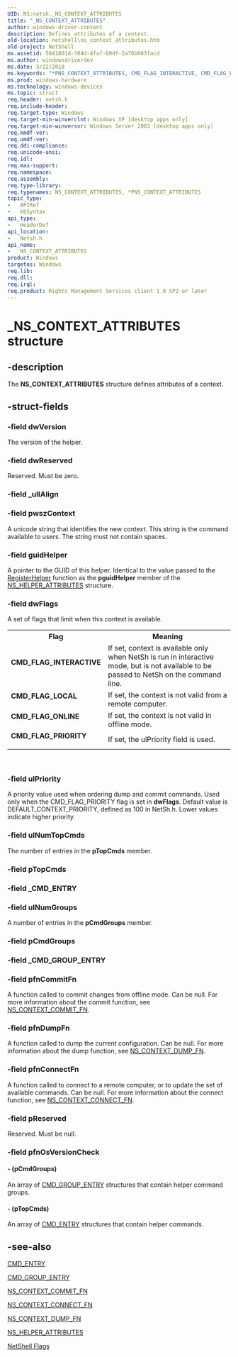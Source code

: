 ```yaml
---
UID: NS:netsh._NS_CONTEXT_ATTRIBUTES
title: "_NS_CONTEXT_ATTRIBUTES"
author: windows-driver-content
description: Defines attributes of a context.
old-location: netshell\ns_context_attributes.htm
old-project: NetShell
ms.assetid: 5041801d-384d-4faf-b0df-2a76b083facd
ms.author: windowsdriverdev
ms.date: 3/22/2018
ms.keywords: "*PNS_CONTEXT_ATTRIBUTES, CMD_FLAG_INTERACTIVE, CMD_FLAG_LOCAL, CMD_FLAG_ONLINE, CMD_FLAG_PRIORITY, NS_CONTEXT_ATTRIBUTES, NS_CONTEXT_ATTRIBUTES structure [NetShell], PNS_CONTEXT_ATTRIBUTES, PNS_CONTEXT_ATTRIBUTES structure pointer [NetShell], _NS_CONTEXT_ATTRIBUTES, _netsh_ns_context_attributes, netsh/NS_CONTEXT_ATTRIBUTES, netsh/PNS_CONTEXT_ATTRIBUTES, netshell.ns_context_attributes"
ms.prod: windows-hardware
ms.technology: windows-devices
ms.topic: struct
req.header: netsh.h
req.include-header: 
req.target-type: Windows
req.target-min-winverclnt: Windows XP [desktop apps only]
req.target-min-winversvr: Windows Server 2003 [desktop apps only]
req.kmdf-ver: 
req.umdf-ver: 
req.ddi-compliance: 
req.unicode-ansi: 
req.idl: 
req.max-support: 
req.namespace: 
req.assembly: 
req.type-library: 
req.typenames: NS_CONTEXT_ATTRIBUTES, *PNS_CONTEXT_ATTRIBUTES
topic_type:
-	APIRef
-	kbSyntax
api_type:
-	HeaderDef
api_location:
-	Netsh.h
api_name:
-	NS_CONTEXT_ATTRIBUTES
product: Windows
targetos: Windows
req.lib: 
req.dll: 
req.irql: 
req.product: Rights Management Services client 1.0 SP2 or later
---
```


# _NS_CONTEXT_ATTRIBUTES structure


## -description


The 
<b>NS_CONTEXT_ATTRIBUTES</b> structure defines attributes of a context.


## -struct-fields




### -field dwVersion

The version of the helper.


### -field dwReserved

Reserved. Must be zero.


### -field _ullAlign

 


### -field pwszContext

A unicode string that identifies the new context. This string is the command available to users. The string must not contain spaces.


### -field guidHelper

A pointer to the GUID of this helper. Identical to the value passed to the 
<a href="https://msdn.microsoft.com/9c9ac64a-6edd-4348-80c7-4192726e5108">RegisterHelper</a> function as the <b>pguidHelper</b> member of the 
<a href="https://msdn.microsoft.com/b2a3ae40-4aaa-41b2-965c-1467a07ab2de">NS_HELPER_ATTRIBUTES</a> structure.


### -field dwFlags

A set of flags that limit when this context is available. 



<table>
<tr>
<th>Flag</th>
<th>Meaning</th>
</tr>
<tr>
<td width="40%"><a id="CMD_FLAG_INTERACTIVE"></a><a id="cmd_flag_interactive"></a><dl>
<dt><b>CMD_FLAG_INTERACTIVE</b></dt>
</dl>
</td>
<td width="60%">
If set, context is available only when NetSh is run in interactive mode, but is not available to be passed to NetSh on the command line.

</td>
</tr>
<tr>
<td width="40%"><a id="CMD_FLAG_LOCAL"></a><a id="cmd_flag_local"></a><dl>
<dt><b>CMD_FLAG_LOCAL</b></dt>
</dl>
</td>
<td width="60%">
If set, the context is not valid from a remote computer.

</td>
</tr>
<tr>
<td width="40%"><a id="CMD_FLAG_ONLINE"></a><a id="cmd_flag_online"></a><dl>
<dt><b>CMD_FLAG_ONLINE</b></dt>
</dl>
</td>
<td width="60%">
If set, the context is not valid in offline mode.

</td>
</tr>
<tr>
<td width="40%"><a id="CMD_FLAG_PRIORITY"></a><a id="cmd_flag_priority"></a><dl>
<dt><b>CMD_FLAG_PRIORITY</b></dt>
</dl>
</td>
<td width="60%">
If set, the ulPriority field is used.

</td>
</tr>
</table>
 


### -field ulPriority

A priority value used when ordering dump and commit commands. Used only when the CMD_FLAG_PRIORITY flag is set in <b>dwFlags</b>. Default value is DEFAULT_CONTEXT_PRIORITY, defined as 100 in NetSh.h. Lower values indicate higher priority.


### -field ulNumTopCmds

The number of entries in the <b>pTopCmds</b> member.


### -field pTopCmds

 


### -field _CMD_ENTRY

 


### -field ulNumGroups

A number of entries in the <b>pCmdGroups</b> member.


### -field pCmdGroups

 


### -field _CMD_GROUP_ENTRY

 


### -field pfnCommitFn

A function called to commit changes from offline mode. Can be null. For more information about the commit function, see 
<a href="https://msdn.microsoft.com/2380cd4e-5e41-4bfb-874c-50be09044c85">NS_CONTEXT_COMMIT_FN</a>.


### -field pfnDumpFn

A function called to dump the current configuration. Can be null. For more information about the dump function, see 
<a href="https://msdn.microsoft.com/4833c65d-1de3-4a02-9489-6e82a6145e28">NS_CONTEXT_DUMP_FN</a>.


### -field pfnConnectFn

A function called to connect to a remote computer, or to update the set of available commands. Can be null. For more information about the connect function, see <a href="https://msdn.microsoft.com/bbdc4a1c-4deb-44d0-bd87-0f3fce4d9883">NS_CONTEXT_CONNECT_FN</a>.


### -field pReserved

Reserved. Must be null.


### -field pfnOsVersionCheck

 




#### - (pCmdGroups)

An array of <a href="https://msdn.microsoft.com/dc0d6449-f635-417c-8363-51e61c417051">CMD_GROUP_ENTRY</a> structures that contain helper command groups.
					


#### - (pTopCmds)

An array of <a href="https://msdn.microsoft.com/299962c8-8f93-4b22-a232-8230eb64cc12">CMD_ENTRY</a> structures that contain helper commands.
					


## -see-also




<a href="https://msdn.microsoft.com/299962c8-8f93-4b22-a232-8230eb64cc12">CMD_ENTRY</a>



<a href="https://msdn.microsoft.com/dc0d6449-f635-417c-8363-51e61c417051">CMD_GROUP_ENTRY</a>



<a href="https://msdn.microsoft.com/2380cd4e-5e41-4bfb-874c-50be09044c85">NS_CONTEXT_COMMIT_FN</a>



<a href="https://msdn.microsoft.com/bbdc4a1c-4deb-44d0-bd87-0f3fce4d9883">NS_CONTEXT_CONNECT_FN</a>



<a href="https://msdn.microsoft.com/4833c65d-1de3-4a02-9489-6e82a6145e28">NS_CONTEXT_DUMP_FN</a>



<a href="https://msdn.microsoft.com/b2a3ae40-4aaa-41b2-965c-1467a07ab2de">NS_HELPER_ATTRIBUTES</a>



<a href="https://msdn.microsoft.com/61dfa4ae-cf70-4858-be10-f77a318eaa28">NetShell Flags</a>
 

 

